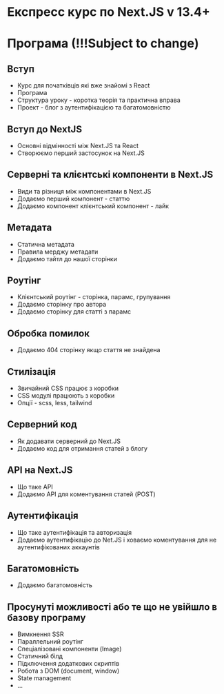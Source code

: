 # Експресс курс по Next.JS v 13.4+

# Програма (!!!Subject to change)

## Вступ

- Курс для початківців які вже знайомі з React
- Програма
- Структура уроку - коротка теорія та практична вправа
- Проект - блог з аутентифікацією та багатомовністю

## Вступ до NextJS

- Основні відмінності між Next.JS та React
- Створюємо перший застосунок на Next.JS

## Серверні та клієнтські компоненти в Next.JS

- Види та різниця між компонентами в Next.JS
- Додаємо перший компонент - статтю
- Додаємо компонент клієнтський компонент - лайк

## Метадата

- Статична метадата
- Правила мерджу метадати
- Додаємо тайтл до нашої сторінки

## Роутінг

- Клієнтський роутінг - сторінка, парамс, групування
- Додаємо сторінку про автора
- Додаємо сторінку для статті з парамс

## Обробка помилок

- Додаємо 404 сторінку якщо стаття не знайдена

## Cтилізація

- Звичайний CSS працює з коробки
- CSS модулі працюють з коробки
- Опції - scss, less, tailwind

## Серверний код

- Як додавати серверний до Next.JS
- Додаємо код для отримання статей з блогу

## API на Next.JS

- Що таке API
- Додаємо API для коментування статей (POST)

## Аутентифікація

- Що таке аутентифікація та авторизація
- Додаємо аутентифікацію до Net.JS і ховаємо коментування для не аутентифікованих аккаунтів

## Багатомовність

- Додаємо багатомовність

## Просунуті можливості або те що не увійшло в базову програму

- Вимкнення SSR
- Параллельний роутінг
- Спеціалізовані компоненти (Image)
- Статичний білд
- Підключення додаткових скриптів
- Робота з DOM (document, window)
- State management
- ...
